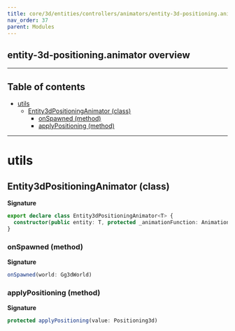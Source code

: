 ```yaml
---
title: core/3d/entities/controllers/animators/entity-3d-positioning.animator.ts
nav_order: 37
parent: Modules
---
```


## entity-3d-positioning.animator overview

---

<h2 class="text-delta">Table of contents</h2>

- [utils](#utils)
  - [Entity3dPositioningAnimator (class)](#entity3dpositioninganimator-class)
    - [onSpawned (method)](#onspawned-method)
    - [applyPositioning (method)](#applypositioning-method)

---

# utils

## Entity3dPositioningAnimator (class)

**Signature**

```ts
export declare class Entity3dPositioningAnimator<T> {
  constructor(public entity: T, protected _animationFunction: AnimationFunction<Positioning3d>)
}
```

### onSpawned (method)

**Signature**

```ts
onSpawned(world: Gg3dWorld)
```

### applyPositioning (method)

**Signature**

```ts
protected applyPositioning(value: Positioning3d)
```
